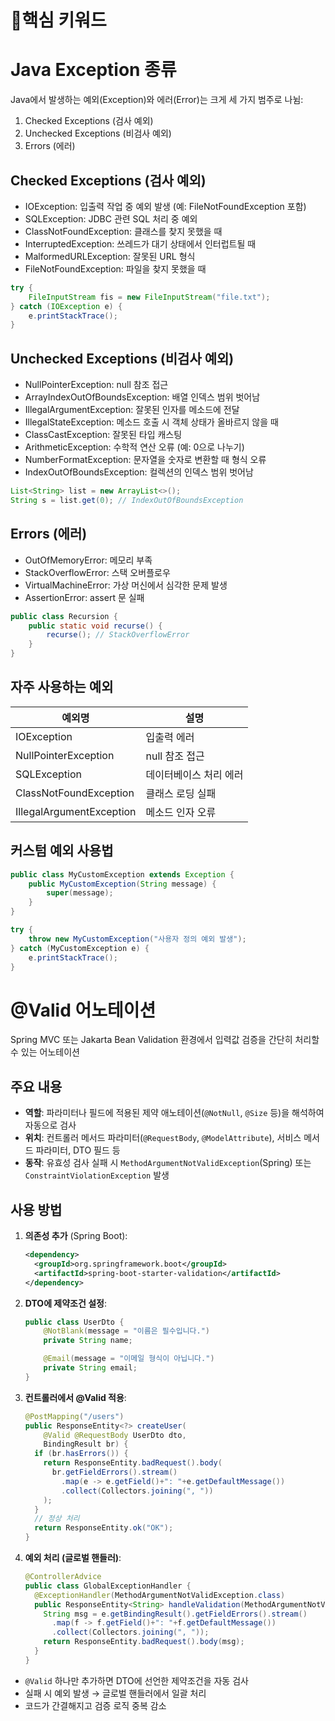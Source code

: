 # 🎯핵심 키워드

# Java Exception 종류

Java에서 발생하는 예외(Exception)와 에러(Error)는 크게 세 가지 범주로 나뉨:

1. Checked Exceptions (검사 예외)
2. Unchecked Exceptions (비검사 예외)
3. Errors (에러)

## Checked Exceptions (검사 예외)

* IOException: 입출력 작업 중 예외 발생 (예: FileNotFoundException 포함)
* SQLException: JDBC 관련 SQL 처리 중 예외
* ClassNotFoundException: 클래스를 찾지 못했을 때
* InterruptedException: 쓰레드가 대기 상태에서 인터럽트될 때
* MalformedURLException: 잘못된 URL 형식
* FileNotFoundException: 파일을 찾지 못했을 때

```java
try {
    FileInputStream fis = new FileInputStream("file.txt");
} catch (IOException e) {
    e.printStackTrace();
}
```

## Unchecked Exceptions (비검사 예외)

* NullPointerException: null 참조 접근
* ArrayIndexOutOfBoundsException: 배열 인덱스 범위 벗어남
* IllegalArgumentException: 잘못된 인자를 메소드에 전달
* IllegalStateException: 메소드 호출 시 객체 상태가 올바르지 않을 때
* ClassCastException: 잘못된 타입 캐스팅
* ArithmeticException: 수학적 연산 오류 (예: 0으로 나누기)
* NumberFormatException: 문자열을 숫자로 변환할 때 형식 오류
* IndexOutOfBoundsException: 컬렉션의 인덱스 범위 벗어남

```java
List<String> list = new ArrayList<>();
String s = list.get(0); // IndexOutOfBoundsException
```

## Errors (에러)

* OutOfMemoryError: 메모리 부족
* StackOverflowError: 스택 오버플로우
* VirtualMachineError: 가상 머신에서 심각한 문제 발생
* AssertionError: assert 문 실패

```java
public class Recursion {
    public static void recurse() {
        recurse(); // StackOverflowError
    }
}
```

## 자주 사용하는 예외

| 예외명                      | 설명           |
| ------------------------ | ------------ |
| IOException              | 입출력 에러       |
| NullPointerException     | null 참조 접근   |
| SQLException             | 데이터베이스 처리 에러 |
| ClassNotFoundException   | 클래스 로딩 실패    |
| IllegalArgumentException | 메소드 인자 오류    |

## 커스텀 예외 사용법

```java
public class MyCustomException extends Exception {
    public MyCustomException(String message) {
        super(message);
    }
}

try {
    throw new MyCustomException("사용자 정의 예외 발생");
} catch (MyCustomException e) {
    e.printStackTrace();
}
```
# @Valid 어노테이션

Spring MVC 또는 Jakarta Bean Validation 환경에서 입력값 검증을 간단히 처리할 수 있는 어노테이션

## 주요 내용

* **역할**: 파라미터나 필드에 적용된 제약 애노테이션(`@NotNull`, `@Size` 등)을 해석하여 자동으로 검사
* **위치**: 컨트롤러 메서드 파라미터(`@RequestBody`, `@ModelAttribute`), 서비스 메서드 파라미터, DTO 필드 등
* **동작**: 유효성 검사 실패 시 `MethodArgumentNotValidException`(Spring) 또는 `ConstraintViolationException` 발생

## 사용 방법

1. **의존성 추가** (Spring Boot):

   ```xml
   <dependency>
     <groupId>org.springframework.boot</groupId>
     <artifactId>spring-boot-starter-validation</artifactId>
   </dependency>
   ```

2. **DTO에 제약조건 설정**:

   ```java
   public class UserDto {
       @NotBlank(message = "이름은 필수입니다.")
       private String name;

       @Email(message = "이메일 형식이 아닙니다.")
       private String email;
   }
   ```

3. **컨트롤러에서 @Valid 적용**:

   ```java
   @PostMapping("/users")
   public ResponseEntity<?> createUser(
       @Valid @RequestBody UserDto dto,
       BindingResult br) {
     if (br.hasErrors()) {
       return ResponseEntity.badRequest().body(
         br.getFieldErrors().stream()
           .map(e -> e.getField()+": "+e.getDefaultMessage())
           .collect(Collectors.joining(", "))
       );
     }
     // 정상 처리
     return ResponseEntity.ok("OK");
   }
   ```

4. **예외 처리 (글로벌 핸들러)**:

   ```java
   @ControllerAdvice
   public class GlobalExceptionHandler {
     @ExceptionHandler(MethodArgumentNotValidException.class)
     public ResponseEntity<String> handleValidation(MethodArgumentNotValidException e) {
       String msg = e.getBindingResult().getFieldErrors().stream()
         .map(f -> f.getField()+": "+f.getDefaultMessage())
         .collect(Collectors.joining(", "));
       return ResponseEntity.badRequest().body(msg);
     }
   }
   ```
* `@Valid` 하나만 추가하면 DTO에 선언한 제약조건을 자동 검사
* 실패 시 예외 발생 → 글로벌 핸들러에서 일괄 처리
* 코드가 간결해지고 검증 로직 중복 감소
